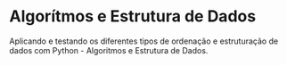 # Algorítmos e Estrutura de Dados
Aplicando e testando os diferentes tipos de ordenação e estruturação de dados com Python - Algoritmos e Estrutura de Dados.
